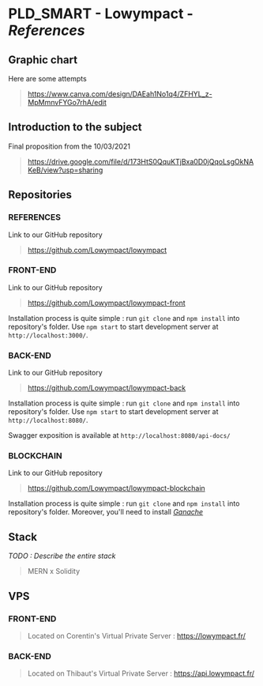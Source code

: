 # PLD_SMART - **Lowympact** - *References*
## Graphic chart

Here are some attempts

> https://www.canva.com/design/DAEah1No1q4/ZFHYL_z-MpMmnvFYGo7rhA/edit

## Introduction to the subject

Final proposition from the 10/03/2021

> https://drive.google.com/file/d/173HtS0QquKTjBxa0D0jQqoLsgOkNAKeB/view?usp=sharing

## Repositories

### REFERENCES

Link to our GitHub repository

> https://github.com/Lowympact/lowympact

### FRONT-END

Link to our GitHub repository

> https://github.com/Lowympact/lowympact-front

Installation process is quite simple : run `git clone` and `npm install` into repository's folder. Use `npm start` to start development server at `http://localhost:3000/`.

### BACK-END

Link to our GitHub repository

> https://github.com/Lowympact/lowympact-back

Installation process is quite simple : run `git clone` and `npm install` into repository's folder. Use `npm start` to start development server at `http://localhost:8080/`.

Swagger exposition is available at `http://localhost:8080/api-docs/`

### BLOCKCHAIN

Link to our GitHub repository

> https://github.com/Lowympact/lowympact-blockchain

Installation process is quite simple : run `git clone` and `npm install` into repository's folder. Moreover, you'll need to install *[Ganache](https://www.trufflesuite.com/ganache)*

## Stack

*TODO : Describe the entire stack*

> MERN x Solidity

## VPS

### FRONT-END

> Located on Corentin's Virtual Private Server : https://lowympact.fr/

### BACK-END

> Located on Thibaut's Virtual Private Server : https://api.lowympact.fr/
